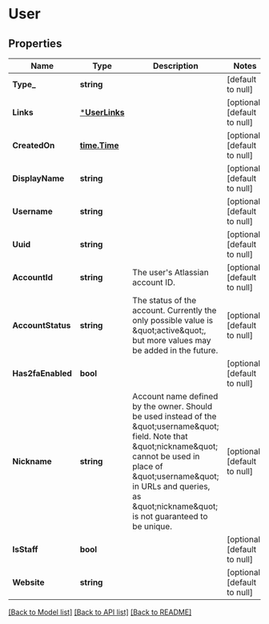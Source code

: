 # User

## Properties
Name | Type | Description | Notes
------------ | ------------- | ------------- | -------------
**Type_** | **string** |  | [default to null]
**Links** | [***UserLinks**](user_links.md) |  | [optional] [default to null]
**CreatedOn** | [**time.Time**](time.Time.md) |  | [optional] [default to null]
**DisplayName** | **string** |  | [optional] [default to null]
**Username** | **string** |  | [optional] [default to null]
**Uuid** | **string** |  | [optional] [default to null]
**AccountId** | **string** | The user&#39;s Atlassian account ID. | [optional] [default to null]
**AccountStatus** | **string** | The status of the account. Currently the only possible value is \&quot;active\&quot;, but more values may be added in the future. | [optional] [default to null]
**Has2faEnabled** | **bool** |  | [optional] [default to null]
**Nickname** | **string** | Account name defined by the owner. Should be used instead of the \&quot;username\&quot; field. Note that \&quot;nickname\&quot; cannot be used in place of \&quot;username\&quot; in URLs and queries, as \&quot;nickname\&quot; is not guaranteed to be unique. | [optional] [default to null]
**IsStaff** | **bool** |  | [optional] [default to null]
**Website** | **string** |  | [optional] [default to null]

[[Back to Model list]](../README.md#documentation-for-models) [[Back to API list]](../README.md#documentation-for-api-endpoints) [[Back to README]](../README.md)


